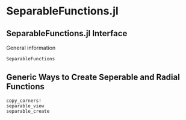 # SeparableFunctions.jl

## SeparableFunctions.jl Interface
General information
```@docs
SeparableFunctions
```

## Generic Ways to Create Seperable and Radial Functions 
```@docs
copy_corners!
separable_view
separable_create
```
